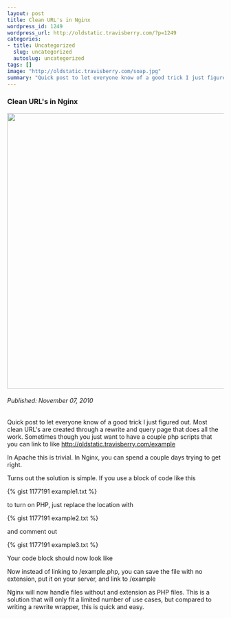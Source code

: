 ```yaml
--- 
layout: post
title: Clean URL's in Nginx
wordpress_id: 1249
wordpress_url: http://oldstatic.travisberry.com/?p=1249
categories: 
- title: Uncategorized
  slug: uncategorized
  autoslug: uncategorized
tags: []
image: "http://oldstatic.travisberry.com/soap.jpg"
summary: "Quick post to let everyone know of a good trick I just figured out. Most clean URL's are created through a rewrite and query page that does all the work."
---
```

<article class="post clearfix">
  <h3>Clean URL's in Nginx</h3>
  <a href="http://www.flickr.com/photos/wwworks/612350664 /" class="postImageLink"><img src="http://oldstatic.travisberry.com/soap.jpg" alt="" class="thumbnail alignleft" width=640  /></a>
  <h6>Published: November 07, 2010</h6>

Quick post to let everyone know of a good trick I just figured out. Most clean URL's are created through a rewrite and query page that does all the work. Sometimes though you just want to have a couple php scripts that you can link to like http://oldstatic.travisberry.com/example

In Apache this is trivial. In Nginx, you can spend a couple days trying to get right. 

Turns out the solution is simple. If you use a block of code like this

{% gist 1177191 example1.txt %}

to turn on PHP, just replace the location with

{% gist 1177191 example2.txt %}

and comment out

{% gist 1177191 example3.txt %}

Your code block should now look like

<script src="https://gist.github.com/1177191.js?file=example4.txt"></script>

Now instead of linking to /example.php, you can save the file with no extension, put it on your server, and link to /example

Nginx will now handle files without and extension as PHP files. This is a solution that will only fit a limited number of use cases, but compared to writing a rewrite wrapper, this is quick and easy.

</article>